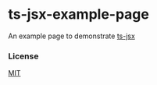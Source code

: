 # ts-jsx-example-page
An example page to demonstrate [ts-jsx](https://github.com/enbock/ts-jsx)

### License
[MIT](LICENSE)
